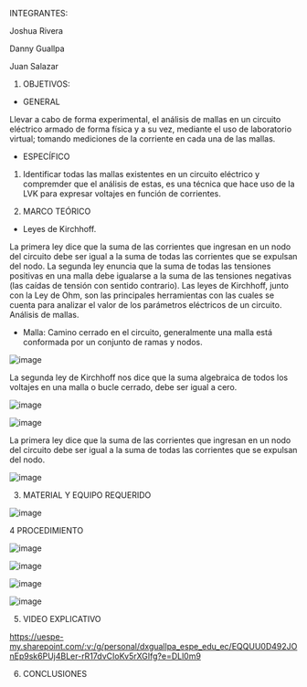 INTEGRANTES:

Joshua Rivera

Danny Guallpa

Juan Salazar

  1. OBJETIVOS:
  
  * GENERAL
  
  Llevar a cabo de forma experimental, el análisis de mallas en un circuito eléctrico armado de forma física y a su vez, mediante el uso de laboratorio virtual; tomando mediciones de la corriente en cada una de las mallas.
  
  * ESPECÍFICO

  1. Identificar todas las mallas existentes en un circuito eléctrico y compremder que el análisis de estas, es una técnica que hace uso de la LVK para expresar voltajes en función de corrientes.

  2. MARCO TEÓRICO

  * Leyes de Kirchhoff.

La primera ley dice que la suma de las corrientes que ingresan en un nodo del circuito debe ser igual a la suma de todas las corrientes que se expulsan del nodo.
La segunda ley enuncia que la suma de todas las tensiones positivas en una malla debe igualarse a la suma de las tensiones negativas (las caídas de tensión con sentido contrario). 
Las leyes de Kirchhoff, junto con la Ley de Ohm, son las principales herramientas con las cuales se cuenta para analizar el valor de los parámetros eléctricos de un circuito.
Análisis de mallas.

  * Malla: Camino cerrado en el circuito, generalmente una malla está conformada por un conjunto de ramas y nodos.

  ![image](https://user-images.githubusercontent.com/116693260/202731008-b740c063-ac0d-4715-ae46-023c0fbb7481.png)
  
  La segunda ley de Kirchhoff nos dice que la suma algebraica de todos los voltajes en una malla o bucle cerrado, debe ser igual a cero.
  
  ![image](https://user-images.githubusercontent.com/116693260/202731078-12125c6a-dc8f-4714-ab3f-225eb21497e9.png)

  ![image](https://user-images.githubusercontent.com/116693260/202731270-5cea1e99-90ae-43be-a11e-a39b9ec18650.png)

  La primera ley dice que la suma de las corrientes que ingresan en un nodo del circuito debe ser igual a la suma de todas las corrientes que se expulsan del nodo.

  ![image](https://user-images.githubusercontent.com/116693260/202731404-cbefe619-4000-4d03-846a-70c95ab1c4f9.png)

  3. MATERIAL Y EQUIPO REQUERIDO

  ![image](https://user-images.githubusercontent.com/116693260/202744138-869c75b8-a7c5-4ff5-96f9-738223c4bc39.png)

  4 PROCEDIMIENTO

  ![image](https://user-images.githubusercontent.com/116693260/202743843-5e106108-61ad-4f48-939c-064f5e341bc7.png)
   
  ![image](https://user-images.githubusercontent.com/116693260/202746980-cab0fe80-26e0-4c82-86b8-8ae0e4752c5e.png)

  ![image](https://user-images.githubusercontent.com/116693260/203068809-f54c2fac-eabb-4b2f-b681-1d0bd230ec41.png)

  ![image](https://user-images.githubusercontent.com/116693260/203069581-d6319ae9-3dd6-4574-b39f-e0eed3bc19cb.png)

  5. VIDEO EXPLICATIVO

  https://uespe-my.sharepoint.com/:v:/g/personal/dxguallpa_espe_edu_ec/EQQUU0D492JOnEp9sk6PUj4BLer-rR17dvCIoKv5rXGIfg?e=DLl0m9

  6. CONCLUSIONES


